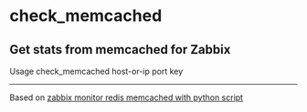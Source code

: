 # check_memcached 

## Get stats from memcached for Zabbix

Usage
    check_memcached host-or-ip port key

***

Based on [zabbix monitor redis memcached with python script](http://www.0550go.com/monitor/zabbix/zabbix-monitor-redis-memcached-with-python-script.html)
